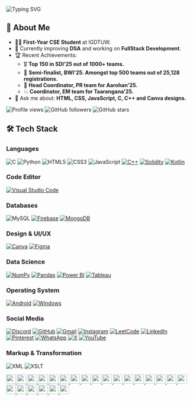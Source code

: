 ![Typing SVG](https://readme-typing-svg.demolab.com/?weight=500&color=F70D0D&lines=Hello!+I+am+Aditi+Gupta.)

## 🚀 About Me
- 👩‍💻 **First-Year CSE Student** at IGDTUW.
- 🌱 Currently improving **DSA** and working on **FullStack Development**.
- 🏆 Recent Achievements:
  - 🎖️ **Top 150 in SDI'25 out of 1000+ teams.**
  - 🥈 **Semi-finalist, BWI'25. Amongst top 500 teams out of 25,128 registrations.**
  - 🌟 **Head Coordinator, PR team for Aarohan'25.**
  - 💥 **Coordinator, EM team for Taarangana'25.**
- 💬 Ask me about: **HTML, CSS, JavaScript, C, C++ and Canva designs.**

![Profile views](https://komarev.com/ghpvc/?username=AditiGupta-tech&color=blue&style=flat)
![GitHub followers](https://img.shields.io/github/followers/AditiGupta-tech?style=social)
![GitHub stars](https://img.shields.io/github/stars/AditiGupta-tech?style=social)

## 🛠️ Tech Stack

### Languages
![C](https://img.shields.io/badge/C-A8B9CC?style=for-the-badge&logo=c&logoColor=white)
![Python](https://img.shields.io/badge/Python-3776AB?style=for-the-badge&logo=python&logoColor=white)
![HTML5](https://img.shields.io/badge/HTML5-E34F26?style=for-the-badge&logo=html5&logoColor=white)
![CSS3](https://img.shields.io/badge/CSS3-1572B6?style=for-the-badge&logo=css3&logoColor=white)
![JavaScript](https://img.shields.io/badge/JavaScript-F7DF1E?style=for-the-badge&logo=javascript&logoColor=black)
[![C++](https://img.shields.io/badge/C++-%2300599C.svg?logo=c%2B%2B&logoColor=white)](#)
[![Solidity](https://img.shields.io/badge/Solidity-363636?logo=solidity&logoColor=fff)](#)
[![Kotlin](https://img.shields.io/badge/Kotlin-%237F52FF.svg?logo=kotlin&logoColor=white)](#)

### Code Editor
[![Visual Studio Code](https://custom-icon-badges.demolab.com/badge/Visual%20Studio%20Code-0078d7.svg?logo=vsc&logoColor=white)](#)

### Databases
![MySQL](https://img.shields.io/badge/MySQL-4479A1?style=for-the-badge&logo=mysql&logoColor=white)
[![Firebase](https://img.shields.io/badge/Firebase-039BE5?logo=Firebase&logoColor=white)](#)
[![MongoDB](https://img.shields.io/badge/MongoDB-%234ea94b.svg?logo=mongodb&logoColor=white)](#)

### Design & UI/UX
[![Canva](https://img.shields.io/badge/Canva-%2300C4CC.svg?&logo=Canva&logoColor=white)](#)
[![Figma](https://img.shields.io/badge/Figma-F24E1E?logo=figma&logoColor=white)](#)

### Data Science
[![NumPy](https://img.shields.io/badge/NumPy-4DABCF?logo=numpy&logoColor=fff)](#)
[![Pandas](https://img.shields.io/badge/Pandas-150458?logo=pandas&logoColor=fff)](#)
[![Power BI](https://custom-icon-badges.demolab.com/badge/Power%20BI-F1C912?logo=power-bi&logoColor=fff)](#)
[![Tableau](https://custom-icon-badges.demolab.com/badge/Tableau-0176D3?logo=tableau&logoColor=fff)](#)

### Operating System
[![Android](https://img.shields.io/badge/Android-3DDC84?logo=android&logoColor=white)](#)
[![Windows](https://custom-icon-badges.demolab.com/badge/Windows-0078D6?logo=windows11&logoColor=white)](#)

### Social Media
[![Discord](https://img.shields.io/badge/Discord-%235865F2.svg?&logo=discord&logoColor=white)](#)
[![GitHub](https://img.shields.io/badge/GitHub-%23121011.svg?logo=github&logoColor=white)](#)
[![Gmail](https://img.shields.io/badge/Gmail-D14836?logo=gmail&logoColor=white)](#)
[![Instagram](https://img.shields.io/badge/Instagram-%23E4405F.svg?logo=Instagram&logoColor=white)](#)
[![LeetCode](https://img.shields.io/badge/LeetCode-000000?logo=LeetCode&logoColor=#d16c06)](#)
[![LinkedIn](https://custom-icon-badges.demolab.com/badge/LinkedIn-0A66C2?logo=linkedin-white&logoColor=fff)](#)
[![Pinterest](https://img.shields.io/badge/Pinterest-%23E60023.svg?logo=Pinterest&logoColor=white)](#)
[![WhatsApp](https://img.shields.io/badge/WhatsApp-25D366?logo=whatsapp&logoColor=white)](#)
[![X](https://img.shields.io/badge/X-%23000000.svg?logo=X&logoColor=white)](#)
[![YouTube](https://img.shields.io/badge/YouTube-%23FF0000.svg?logo=YouTube&logoColor=white)](#)

### Markup & Transformation
![XML](https://img.shields.io/badge/XML-FF6600?style=for-the-badge&logo=xml&logoColor=white)
![XSLT](https://img.shields.io/badge/XSLT-FF9900?style=for-the-badge&logoColor=white)

<p align="left">
  <a href="#">
    <img src="[![C++](https://img.shields.io/badge/C++-%2300599C.svg?logo=c%2B%2B&logoColor=white)](#)" height="25"/>
  </a>
  <a href="#">
    <img src="[![Solidity](https://img.shields.io/badge/Solidity-363636?logo=solidity&logoColor=fff)](#)" height="25"/>
  </a>
<a href="#">
    <img src="[![Kotlin](https://img.shields.io/badge/Kotlin-%237F52FF.svg?logo=kotlin&logoColor=white)](#)" height="25"/>
  </a>
  <a href="#">
    <img src="[![Visual Studio Code](https://custom-icon-badges.demolab.com/badge/Visual%20Studio%20Code-0078d7.svg?logo=vsc&logoColor=white)](#)" height="25"/>
  </a>
  <a href="#">
    <img src="[![Firebase](https://img.shields.io/badge/Firebase-039BE5?logo=Firebase&logoColor=white)](#)" height="25"/>
  </a>
<a href="#">
    <img src="[![MongoDB](https://img.shields.io/badge/MongoDB-%234ea94b.svg?logo=mongodb&logoColor=white)](#)" height="25"/>
  </a>
  <a href="#">
    <img src="[![Figma](https://img.shields.io/badge/Figma-F24E1E?logo=figma&logoColor=white)](#)" height="25"/>
  </a>
  <a href="#">
    <img src="[![NumPy](https://img.shields.io/badge/NumPy-4DABCF?logo=numpy&logoColor=fff)](#)" height="25"/>
  </a>
<a href="#">
    <img src="[![Pandas](https://img.shields.io/badge/Pandas-150458?logo=pandas&logoColor=fff)](#)" height="25"/>
  </a>
   <a href="#">
    <img src="[![Power BI](https://custom-icon-badges.demolab.com/badge/Power%20BI-F1C912?logo=power-bi&logoColor=fff)](#)" height="25"/>
  </a>
  <a href="#">
    <img src="[![Tableau](https://custom-icon-badges.demolab.com/badge/Tableau-0176D3?logo=tableau&logoColor=fff)](#)" height="25"/>
  </a>
<a href="#">
    <img src="[![Android](https://img.shields.io/badge/Android-3DDC84?logo=android&logoColor=white)](#)" height="25"/>
  </a>
  <a href="#">
    <img src="[![Windows](https://custom-icon-badges.demolab.com/badge/Windows-0078D6?logo=windows11&logoColor=white)](#)" height="25"/>
  </a>
<a href="#">
    <img src="[![Discord](https://img.shields.io/badge/Discord-%235865F2.svg?&logo=discord&logoColor=white)](#)" height="25"/>
  </a>
<a href="#">
    <img src="[![GitHub](https://img.shields.io/badge/GitHub-%23121011.svg?logo=github&logoColor=white)](#)" height="25"/>
  </a>
   <a href="#">
    <img src="[![Gmail](https://img.shields.io/badge/Gmail-D14836?logo=gmail&logoColor=white)](#)" height="25"/>
  </a>
  <a href="#">
    <img src="[![Instagram](https://img.shields.io/badge/Instagram-%23E4405F.svg?logo=Instagram&logoColor=white)](#)" height="25"/>
  </a>
<a href="#">
    <img src="[![LeetCode](https://img.shields.io/badge/LeetCode-000000?logo=LeetCode&logoColor=#d16c06)](#)" height="25"/>
  </a>
  <a href="#">
    <img src="[![LinkedIn](https://custom-icon-badges.demolab.com/badge/LinkedIn-0A66C2?logo=linkedin-white&logoColor=fff)](#)" height="25"/>
  </a>  
    <a href="#">
    <img src="[![Pinterest](https://img.shields.io/badge/Pinterest-%23E60023.svg?logo=Pinterest&logoColor=white)](#)" height="25"/>
  </a>
  <a href="#">
    <img src="[![WhatsApp](https://img.shields.io/badge/WhatsApp-25D366?logo=whatsapp&logoColor=white)](#)" height="25"/>
  </a>
<a href="#">
    <img src="[![X](https://img.shields.io/badge/X-%23000000.svg?logo=X&logoColor=white)](#)" height="25"/>
  </a>
  <a href="#">
    <img src="[![YouTube](https://img.shields.io/badge/YouTube-%23FF0000.svg?logo=YouTube&logoColor=white)](#)" height="25"/>
  </a> 
</p>














